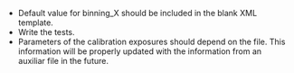 - Default value for binning_X should be included in the blank XML template.
- Write the tests.
- Parameters of the calibration exposures should depend on the file.
  This information will be properly updated with the information from an
  auxiliar file in the future.

